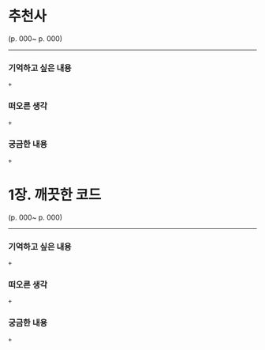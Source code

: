 # 추천사

(p. 000~ p. 000)

---

### 기억하고 싶은 내용

    +

### 떠오른 생각

    +

### 궁금한 내용

    +

# 1장. 깨끗한 코드

(p. 000~ p. 000)

---

### 기억하고 싶은 내용

    +

### 떠오른 생각

    +

### 궁금한 내용

    +
